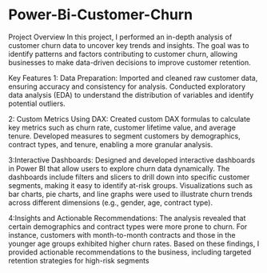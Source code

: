 # Power-Bi-Customer-Churn
Project Overview
In this project, I performed an in-depth analysis of customer churn data to uncover key trends and insights. The goal was to identify patterns and factors contributing to customer churn, allowing businesses to make data-driven decisions to improve customer retention.

Key Features
1: Data Preparation:
Imported and cleaned raw customer data, ensuring accuracy and consistency for analysis.
Conducted exploratory data analysis (EDA) to understand the distribution of variables and identify potential outliers.

2: Custom Metrics Using DAX:
Created custom DAX formulas to calculate key metrics such as churn rate, customer lifetime value, and average tenure.
Developed measures to segment customers by demographics, contract types, and tenure, enabling a more granular analysis.

3:Interactive Dashboards:
Designed and developed interactive dashboards in Power BI that allow users to explore churn data dynamically.
The dashboards include filters and slicers to drill down into specific customer segments, making it easy to identify at-risk groups.
Visualizations such as bar charts, pie charts, and line graphs were used to illustrate churn trends across different dimensions (e.g., gender, age, contract type).

4:Insights and Actionable Recommendations:
The analysis revealed that certain demographics and contract types were more prone to churn. For instance, customers with month-to-month contracts and those in the younger age groups exhibited higher churn rates.
Based on these findings, I provided actionable recommendations to the business, including targeted retention strategies for high-risk segments
